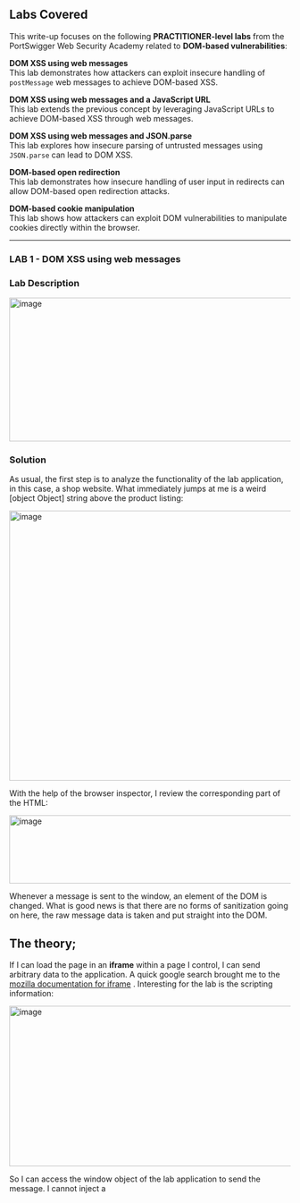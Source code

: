## Labs Covered

This write-up focuses on the following **PRACTITIONER-level labs** from the PortSwigger Web Security Academy related to **DOM-based vulnerabilities**:

**DOM XSS using web messages**  
This lab demonstrates how attackers can exploit insecure handling of `postMessage` web messages to achieve DOM-based XSS.

**DOM XSS using web messages and a JavaScript URL**  
This lab extends the previous concept by leveraging JavaScript URLs to achieve DOM-based XSS through web messages.

**DOM XSS using web messages and JSON.parse**  
This lab explores how insecure parsing of untrusted messages using `JSON.parse` can lead to DOM XSS.

**DOM-based open redirection**  
This lab demonstrates how insecure handling of user input in redirects can allow DOM-based open redirection attacks.

**DOM-based cookie manipulation**  
This lab shows how attackers can exploit DOM vulnerabilities to manipulate cookies directly within the browser.

---

### LAB 1 - DOM XSS using web messages

### Lab Description

<img width="853" height="257" alt="image" src="https://github.com/user-attachments/assets/cefa55b6-8683-4c36-b922-8eaca2466933" />


### Solution

As usual, the first step is to analyze the functionality of the lab application, in this case, a shop website.
What immediately jumps at me is a weird [object Object] string above the product listing:

<img width="850" height="483" alt="image" src="https://github.com/user-attachments/assets/1a937555-afd0-47e3-8d98-dda92941370a" />

With the help of the browser inspector, I review the corresponding part of the HTML:

<img width="557" height="122" alt="image" src="https://github.com/user-attachments/assets/bd7acf93-04fc-45d7-8fcd-082c3961d7a7" />

Whenever a message is sent to the window, an element of the DOM is changed. What is good news is that there are no forms of sanitization going on here, the raw message data is taken and put straight into the DOM.

## The theory;

If I can load the page in an **iframe** within a page I control, I can send arbitrary data to the application. A quick google search brought me to the [mozilla documentation for iframe](https://developer.mozilla.org/en-US/docs/Web/HTML/Element/iframe#scripting) . Interesting for the lab is the scripting information:

<img width="1061" height="287" alt="image" src="https://github.com/user-attachments/assets/6d3fc1b6-b275-4922-9e1f-d45e5d03e2dd" />

So I can access the window object of the lab application to send the message. I cannot inject a <script> tag straight away as the script parsing for the victim page is already finished.

To have the browser run my script I need to include it in a way that it runs while it tries to render the page, for example, in the onerror property of an <img> tag.

The Mozilla documentation also shows the correct syntax for sending a message to the window object of the iframe:

```

postMessage(message, targetOrigin)
postMessage(message, targetOrigin, transfer)

```

My payload will be transported in the **message**, while the targetOrigin is the target domain or a * as a synonym for the full world.

## The malicious page

Now I have all the information I require to craft a malicious page on the exploit server. As I care about the security of my exploit page, I use the full URL of my victim as targetOrigin:

<img width="843" height="301" alt="image" src="https://github.com/user-attachments/assets/d88d6fe3-54e0-4c70-961f-ed5ed736c7b8" />


Storing the exploit and viewing it opens the print dialog as expected. Directly after sending the exploit to the victim, the lab updates to solve

<img width="1341" height="241" alt="image" src="https://github.com/user-attachments/assets/2b76d260-342c-4210-8d22-69a8b4abe56d" />

---

### LAB 2 - DOM XSS using web messages and a JavaScript URL

### Lab Description

<img width="845" height="315" alt="image" src="https://github.com/user-attachments/assets/7a8242aa-7d37-4fc2-87a6-34ab825f36c1" />

### Solution

As usual, the first step is to analyze the functionality of the lab application, in this case, a blog website.
From plain browsing of the site, nothing is immediately obvious. So I turn to the source of the page and find an interesting script:

<img width="796" height="178" alt="image" src="https://github.com/user-attachments/assets/d2c35a99-9e00-4958-9e04-c5b1683f5557" />


When a message is received by the window, a check is performed whether it contains an http: or https:. If found to be so, the current location will redirect to the data value of the message.

## The theory

If I can load the page in an iframe within a page I control, I can send arbitrary data to the application. A google search brings me to the [mozilla documentation for iframe](https://developer.mozilla.org/en-US/docs/Web/HTML/Element/iframe#scripting). Interesting for the lab is the scripting information:

<img width="913" height="253" alt="image" src="https://github.com/user-attachments/assets/7401daa3-12f0-47e1-b2b8-0a36482301d6" />

So I can access the window object of the lab application to send the message. The Mozilla documentation also shows the correct syntax for sending a message to the window object of the iframe:

```

postMessage(message, targetOrigin)
postMessage(message, targetOrigin, transfer)

```
My payload will be transported in the message, while the targetOrigin is the target domain or a `*` as a synonym for the full world.

I need a payload that contains an http: or https:, it does not require it at the beginning of the string. No other validation is done on the content. As long as I ensure one of these strings is anywhere in my code, for example in a JavaScript comment, it will pass the validation.

In most browsers, using `javascript:alert("Hello World");` as URL will execute the code. As the code in the lab application puts whatever string I send straight into the URL.

## The malicious page:

If the payload contains “http:” or “https:”, it will redirect to that page.
Our payload in the exploit server:

```
<iframe src="https://0a0300fb03ec541d83b0e1af005a0096.web-security-academy.net/" onload="this.contentWindow.postMessage('https://as.com','*')" style="width:100%;height:100%">
```

When we click “View”, it redirects to **as.com**:


<img width="545" height="216" alt="image" src="https://github.com/user-attachments/assets/edca63b8-97b3-4097-9af8-c59038862fe6" />

We can execute Javascript code with javascript:alert(1). As there are already nested quotes and double quotes we can use the character “`” to create an alert message with the previous url, so the payload wil still have **“https:”**:

```
<iframe src="https://0a0300fb03ec541d83b0e1af005a0096.web-security-academy.net/" onload="this.contentWindow.postMessage('javascript:alert`https://as.com`','*')" style="width:100%;height:100%">


```


<img width="699" height="99" alt="image" src="https://github.com/user-attachments/assets/799b0741-9fae-4986-a593-5921008f2c74" />


If we change the payload to print the page:

```

<iframe src="https://0a0300fb03ec541d83b0e1af005a0096.web-security-academy.net/" onload="this.contentWindow.postMessage('javascript:print`https://as.com`','*')" style="width:100%;height:100%">

```

<img width="1385" height="324" alt="image" src="https://github.com/user-attachments/assets/eec4175b-cf41-4ed6-a0ba-b6d6541d9737" />


---

### LAB 3 - DOM XSS using web messages and JSON.parse

### Lab Description

<img width="864" height="267" alt="image" src="https://github.com/user-attachments/assets/258fbf2c-f882-4416-bfb3-f5f68d8bcf39" />


### Solution

As usual, the first step is to analyze the functionality of the lab application, in this case, a shop website.
After browsing the public pages I move on to the HTML source of the page. On the main page an interesting script can be found:


<img width="653" height="475" alt="image" src="https://github.com/user-attachments/assets/a4b83dca-05f4-40f3-a73f-ec59701b3b90" />


Whenever a message is received, the script creates an iframe and appends it to the current page. The message is then parsed as JSON and, depending on the message content, an action may be performed.
One of the possible actions is loading an URL contained in the message within the iframe.

## The theory

If I can load the page in an iframe within a page I control, I can send arbitrary data to the application. A google search brings me to the  [mozilla documentation for iframe](https://developer.mozilla.org/en-US/docs/Web/HTML/Element/iframe#scripting). Interesting for the lab is the scripting information:


<img width="919" height="250" alt="image" src="https://github.com/user-attachments/assets/2e6d545b-dead-44e0-8347-13c7132cf435" />

So I can access the window object of the lab application to send the message. The Mozilla documentation also shows the correct syntax for sending a message to the window object of the iframe:

```
postMessage(message, targetOrigin)
postMessage(message, targetOrigin, transfer)

```
My payload will be transported in the message, while the targetOrigin is the target domain or a * as a synonym for the full world.
The vulnerable script requires a valid JSON string in the message. It always contains a key type which can be one of page-load, load-channel or player-height-changed.
In case the type is load-channel, an additional key url is assumed to be present in the message which is then loaded into the iframe.
No further checks are done on the content of the message, so I can inject a JavaScript URL in there:

```

{
    "type": "load-channel", 
    "url": "javascript:print()"}

```

The malicious page

One question that always comes to mind when using strings is:
Which types of quotes to use, single or double?

For this lab, I need three nested layers of quotations
	• the content of onload
	• the argument for postMessage
	• the strings within the JSON
	
The JSON RFC 7159 requires strings within JSON to use double quotes, so I need to use them there. I already need both types of quotes for the iframe onload content and its argument, so I need to escape the double quotes within the JSON string:

```

<iframesrc="https://0a21004a048f2b53c0c70b7c004c0002.web-security-academy.net/" 
    onload='contentWindow.postMessage("{\"type\": \"load-channel\", \"url\": \"javascript:print()\"}","*");'
></iframe>

```

This results in my malicious HTML page:

<img width="943" height="591" alt="image" src="https://github.com/user-attachments/assets/5599e7fb-88a7-4d48-bbd4-f0a64c9d9b3e" />

After storing I test the exploit by viewing it. As expected, the print window opens. All that is left now is to deliver the exploit to the victim and the lab updates to solved

<img width="1189" height="185" alt="image" src="https://github.com/user-attachments/assets/67253486-d986-4aae-8c7a-6434e689d9e0" />

---

### LAB 4 - DOM-based open redirection

### Lab Description

<img width="897" height="284" alt="image" src="https://github.com/user-attachments/assets/49ce32f5-e682-4439-872f-89797e9ddd84" />

### Solution

As usual, the first step is to analyze the functionality of the lab application, in this case, a blog website. After I browse through the page, I go check the HTML sources. One interesting piece of HTML can be found:

<img width="674" height="104" alt="image" src="https://github.com/user-attachments/assets/b87f6138-c451-4a35-9433-6b56783f9048" />

This link is found under every blog article and is used to determine the target of the link dynamically. If there is no parameter url in the URL of the page, then it redirects to the local base /.
However, if the url parameter exists and starts with either `http://` or `https://`, it will be used as the destination of the link.
No further validation is performed on the destination target.

## The malicious link

Now I know how to craft a URL that redirects to any target of my choice.

https://0aa4001903e8eff4c0973a9a00d3008e.web-security-academy.net/post?postId=5&url=https://exploit-0a610014032cefa6c0983abd01bd00c8.web-security-academy.net/exploit

As soon as I load that URL, the lab updates to solved


<img width="667" height="114" alt="image" src="https://github.com/user-attachments/assets/08603e64-e95c-4ce4-938b-62bd822af754" />

---

### LAB 5 - DOM-based cookie manipulation

### Lab Description

<img width="846" height="296" alt="image" src="https://github.com/user-attachments/assets/272519ee-b9bd-4765-bf12-f0543cd672b1" />

### Solution


As usual, the first step is to analyze the functionality of the lab application, in this case, a shop website. After I browse through the page, I go check the HTML sources. One interesting piece of HTML can be found on the product pages:

<img width="657" height="99" alt="image" src="https://github.com/user-attachments/assets/72c7d7b4-0b62-4872-af62-786c008651a5" />


This script stores the current page by URL in the cookie.

<img width="665" height="336" alt="image" src="https://github.com/user-attachments/assets/cd59364f-95e2-4ac2-bc64-dfbc113cd556" />

From this moment onwards, the requests are sent with that cookie and the page contains a **Last viewed product link** at the top:

<img width="1095" height="317" alt="image" src="https://github.com/user-attachments/assets/09aa113c-de57-4b45-ae3b-05c2c2574527" />

<img width="669" height="247" alt="image" src="https://github.com/user-attachments/assets/37e8985a-c123-4ce7-a66d-bd10c76d16e9" />

First I test whether the application verifies that the target is within its own domain:


<img width="1240" height="211" alt="image" src="https://github.com/user-attachments/assets/dc894f7c-9add-412e-82e1-2a74cdff2f67" />

Next, I check if I can break out of the link and inject arbitrary HTML and JavaScript:

<img width="913" height="156" alt="image" src="https://github.com/user-attachments/assets/2ca4db16-2389-43b4-b988-e228eeb84906" />


Sure enough, the cookie value can be used to execute arbitrary JavaScript in the scope of the page.
The theory

The vulnerable script takes the raw input from window.location without any validation. Above, I verified that I can break out of the link context.
So I need to take a valid product URL and attach my payload in a way that the URL stays valid and produces a product page. For example, with an additional and completely fictional parameter:

```
https://0ae5007c0406e52ec028374700af0043.web-security-academy.net/product?productId=1&evil='><script>alert(document.domain)</script>

```

I test this URL in the browser and, sure enough, the alert() box shows up.

If I load that crafted URL in an iframe within a page I control, I can inject arbitrary JavaScript into the cookie. However, the initial display of the page just writes the cookie. It requires a reload to send the cookie to the server and include the JavaScript into the page.

It is unlikely that my victim is inclined to help me with this, therefore I need a way to automate this.

My initial thought was to use a script within my malicious page that sleeps for some milliseconds and then reloads the iframe. However, after searching a bit I found that sleep is not as trivial in JavaScript as it is in other languages I know.

But I found the documentation of [setTimeout](https://developer.mozilla.org/en-US/docs/Web/HTML/Element/iframe#scripting](https://developer.mozilla.org/en-US/docs/Web/API/setTimeout)) which does what I want, albeit in an asynchronous way:

<img width="629" height="110" alt="image" src="https://github.com/user-attachments/assets/8695253a-3c56-4935-8891-b0290ccc29cd" />

### The malicious page

My malicious page loads the vulnerable product details page within an iframe, with my payload added as a URL parameter.
After a few milliseconds, the frame content gets redirected to the base URL of the shop, thus triggering the script.

```

<iframename="victim" id="victim"
    src="https://0ae5007c0406e52ec028374700af0043.web-security-academy.net/product?productId=1&'><script>print()</script>" 
></iframe><script>setTimeout(()=>{document.getElementsByName('victim')[0].src="https://0ae5007c0406e52ec028374700af0043.web-security-academy.net"},500);</script>

```
<img width="740" height="422" alt="image" src="https://github.com/user-attachments/assets/30552ddd-4c7d-4402-82c5-54ffc58dcdba" />

After delivering the exploit to the victim, the lab updates to solved

<img width="874" height="173" alt="image" src="https://github.com/user-attachments/assets/3a02055d-ad37-483f-ae62-df6acbf161f2" />

---





